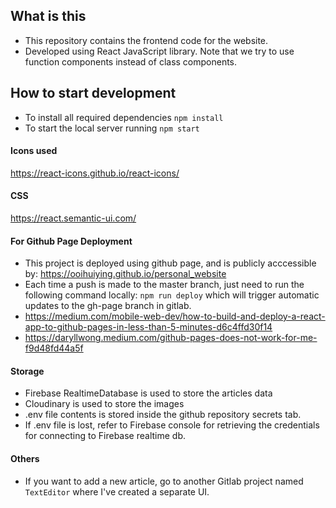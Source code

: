 ## What is this

* This repository contains the frontend code for the website.
* Developed using React JavaScript library. Note that we try to use function components instead of class components.

## How to start development

- To install all required dependencies `npm install`
- To start the local server running `npm start`

#### Icons used

https://react-icons.github.io/react-icons/

#### CSS

https://react.semantic-ui.com/

#### For Github Page Deployment
- This project is deployed using github page, and is publicly acccessible by: https://ooihuiying.github.io/personal_website
- Each time a push is made to the master branch, just need to run the following command locally: `npm run deploy` which will trigger automatic updates to the gh-page branch in gitlab.
- https://medium.com/mobile-web-dev/how-to-build-and-deploy-a-react-app-to-github-pages-in-less-than-5-minutes-d6c4ffd30f14
- https://daryllwong.medium.com/github-pages-does-not-work-for-me-f9d48fd44a5f


#### Storage
- Firebase RealtimeDatabase is used to store the articles data
- Cloudinary is used to store the images
- .env file contents is stored inside the github repository secrets tab.
- If .env file is lost, refer to Firebase console for retrieving the credentials for connecting to Firebase realtime db.

#### Others
- If you want to add a new article, go to another Gitlab project named `TextEditor` where I've created a separate UI.